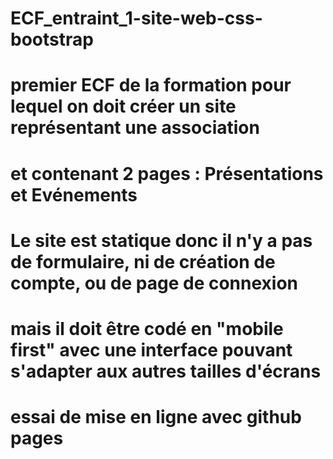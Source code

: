 # ECF_entraint_1-site-web-css-bootstrap
# premier ECF de la formation pour lequel on doit créer un site représentant une association
# et contenant 2 pages : Présentations et Evénements
# Le site est statique donc il n'y a pas de formulaire, ni de création de compte, ou de page de connexion
# mais il doit être codé en "mobile first" avec une interface pouvant s'adapter aux autres tailles d'écrans
# essai de mise en ligne avec github pages
